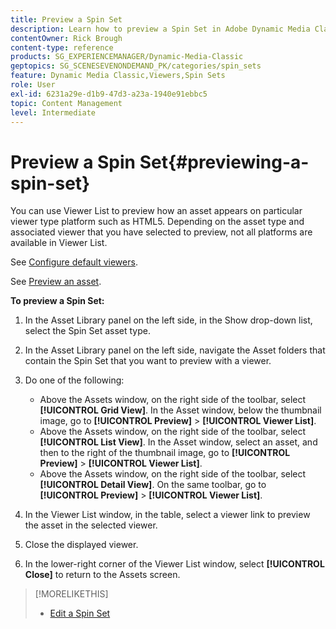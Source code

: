 ```yaml
---
title: Preview a Spin Set
description: Learn how to preview a Spin Set in Adobe Dynamic Media Classic.
contentOwner: Rick Brough
content-type: reference
products: SG_EXPERIENCEMANAGER/Dynamic-Media-Classic
geptopics: SG_SCENESEVENONDEMAND_PK/categories/spin_sets
feature: Dynamic Media Classic,Viewers,Spin Sets
role: User
exl-id: 6231a29e-d1b9-47d3-a23a-1940e91ebbc5
topic: Content Management
level: Intermediate
---
```

# Preview a Spin Set{#previewing-a-spin-set}

You can use Viewer List to preview how an asset appears on particular viewer type platform such as HTML5. Depending on the asset type and associated viewer that you have selected to preview, not all platforms are available in Viewer List.

See [Configure default viewers](application-setup.md#configuring_default_viewers).

See [Preview an asset](previewing-asset.md#previewing_an_asset).

**To preview a Spin Set:**

1. In the Asset Library panel on the left side, in the Show drop-down list, select the Spin Set asset type.
1. In the Asset Library panel on the left side, navigate the Asset folders that contain the Spin Set that you want to preview with a viewer.
1. Do one of the following:

   * Above the Assets window, on the right side of the toolbar, select **[!UICONTROL Grid View]**. In the Asset window, below the thumbnail image, go to **[!UICONTROL Preview]** > **[!UICONTROL Viewer List]**.
   * Above the Assets window, on the right side of the toolbar, select **[!UICONTROL List View]**. In the Asset window, select an asset, and then to the right of the thumbnail image, go to **[!UICONTROL Preview]** > **[!UICONTROL Viewer List]**.
   * Above the Assets window, on the right side of the toolbar, select **[!UICONTROL Detail View]**. On the same toolbar, go to **[!UICONTROL Preview]** > **[!UICONTROL Viewer List]**.

1. In the Viewer List window, in the table, select a viewer link to preview the asset in the selected viewer.
1. Close the displayed viewer.
1. In the lower-right corner of the Viewer List window, select **[!UICONTROL Close]** to return to the Assets screen.

>[!MORELIKETHIS]
>
>* [Edit a Spin Set](creating-spin-set.md#editing-a-spin-set)
